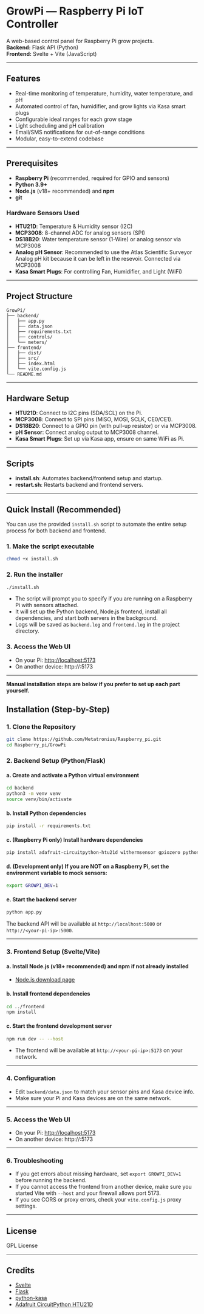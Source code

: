 # GrowPi — Raspberry Pi IoT Controller

A web-based control panel for Raspberry Pi grow projects.  
**Backend:** Flask API (Python)  
**Frontend:** Svelte + Vite (JavaScript)

---

## Features

- Real-time monitoring of temperature, humidity, water temperature, and pH
- Automated control of fan, humidifier, and grow lights via Kasa smart plugs
- Configurable ideal ranges for each grow stage
- Light scheduling and pH calibration
- Email/SMS notifications for out-of-range conditions
- Modular, easy-to-extend codebase

---

## Prerequisites

- **Raspberry Pi** (recommended, required for GPIO and sensors)
- **Python 3.9+**
- **Node.js** (v18+ recommended) and **npm**
- **git**

### Hardware Sensors Used

- **HTU21D**: Temperature & Humidity sensor (I2C)
- **MCP3008**: 8-channel ADC for analog sensors (SPI)
- **DS18B20**: Water temperature sensor (1-Wire) or analog sensor via MCP3008
- **Analog pH Sensor**: Recommended to use the Atlas Scientific Surveyor Analog pH kit because it can be left in the resevoir. Connected via MCP3008
- **Kasa Smart Plugs**: For controlling Fan, Humidifier, and Light (WiFi)

---
## Project Structure

```
GrowPi/
├── backend/
│   ├── app.py
│   ├── data.json
│   ├── requirements.txt
│   ├── controls/
│   └── meters/
├── frontend/
│   ├── dist/
│   ├── src/
│   ├── index.html
│   └── vite.config.js
└── README.md
```

---

## Hardware Setup

- **HTU21D**: Connect to I2C pins (SDA/SCL) on the Pi.
- **MCP3008**: Connect to SPI pins (MISO, MOSI, SCLK, CE0/CE1).
- **DS18B20**: Connect to a GPIO pin (with pull-up resistor) or via MCP3008.
- **pH Sensor**: Connect analog output to MCP3008 channel.
- **Kasa Smart Plugs**: Set up via Kasa app, ensure on same WiFi as Pi.

---

## Scripts

- **install.sh**: Automates backend/frontend setup and startup.
- **restart.sh**: Restarts backend and frontend servers.

---

## Quick Install (Recommended)

You can use the provided `install.sh` script to automate the entire setup process for both backend and frontend.

### 1. Make the script executable

```bash
chmod +x install.sh
```

### 2. Run the installer

```bash
./install.sh
```

- The script will prompt you to specify if you are running on a Raspberry Pi with sensors attached.
- It will set up the Python backend, Node.js frontend, install all dependencies, and start both servers in the background.
- Logs will be saved as `backend.log` and `frontend.log` in the project directory.

### 3. Access the Web UI

- On your Pi: [http://localhost:5173](http://localhost:5173)
- On another device: http://<your-pi-ip>:5173

---

**Manual installation steps are below if you prefer to set up each part yourself.**

## Installation (Step-by-Step)

### 1. Clone the Repository

```bash
git clone https://github.com/Metatronius/Raspberry_pi.git
cd Raspberry_pi/GrowPi
```

### 2. Backend Setup (Python/Flask)

#### a. Create and activate a Python virtual environment

```bash
cd backend
python3 -m venv venv
source venv/bin/activate
```

#### b. Install Python dependencies

```bash
pip install -r requirements.txt
```

#### c. (Raspberry Pi only) Install hardware dependencies

```bash
pip install adafruit-circuitpython-htu21d w1thermsensor gpiozero python-kasa
```

#### d. (Development only) If you are NOT on a Raspberry Pi, set the environment variable to mock sensors:

```bash
export GROWPI_DEV=1
```

#### e. Start the backend server

```bash
python app.py
```

The backend API will be available at `http://localhost:5000` or `http://<your-pi-ip>:5000`.

---

### 3. Frontend Setup (Svelte/Vite)

#### a. Install Node.js (v18+ recommended) and npm if not already installed

- [Node.js download page](https://nodejs.org/)

#### b. Install frontend dependencies

```bash
cd ../frontend
npm install
```

#### c. Start the frontend development server

```bash
npm run dev -- --host
```

- The frontend will be available at `http://<your-pi-ip>:5173` on your network.

---

### 4. Configuration

- Edit `backend/data.json` to match your sensor pins and Kasa device info.
- Make sure your Pi and Kasa devices are on the same network.

---

### 5. Access the Web UI

- On your Pi: [http://localhost:5173](http://localhost:5173)
- On another device: http://<your-pi-ip>:5173

---

### 6. Troubleshooting

- If you get errors about missing hardware, set `export GROWPI_DEV=1` before running the backend.
- If you cannot access the frontend from another device, make sure you started Vite with `--host` and your firewall allows port 5173.
- If you see CORS or proxy errors, check your `vite.config.js` proxy settings.

---


## License

GPL License

---

## Credits

- [Svelte](https://svelte.dev/)
- [Flask](https://flask.palletsprojects.com/)
- [python-kasa](https://python-kasa.readthedocs.io/)
- [Adafruit CircuitPython HTU21D](https://github.com/adafruit/Adafruit_CircuitPython_HTU21D)